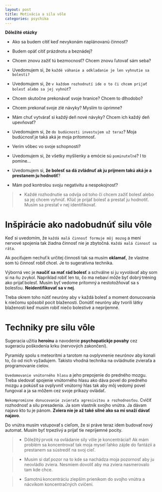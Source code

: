 ```yaml
---
layout: post
title: Motivácia a sila vôle
categories: psychika
---
```


**Dôležité otázky**


- Ako sa budem cítiť keď nevykonám naplánovanú činnosť?

- Budem opäť cítiť prázdnotu a beznádej?

- Chcem znovu zažiť tú bezmocnosť? Chcem znovu ľutovať sám seba?

- Uvedomujem si, že `každé váhanie a odkladanie je len vyhnutie sa
bolesti?`

- Uvedomujem si, že `v každom rozhodnutí ide o to či chcem prijať bolesť
alebo sa jej vyhnúť`?

- Chcem skutočne prekonávať svoje hranice? Chcem to dlhodobo?

- Chcem prekonať svoje zlé návyky? Myslím to úprimne?

- Mám chuť vytvárať si každý deň nové návyky? Chcem ich každý deň upevňovať?

- Uvedomujem si, že `do budúcnosti investujem už teraz`? Moja budúcnosť je
taká aká je moja prítomnosť.

- Verím vôbec vo svoje schopnosti? 

- Uvedomujem si, že všetky myšlienky a emócie sú `pominuteľné`? I to
pomine...

- Uvedomujem si, **že bolesť sa dá zvládnuť ak ju prijmem takú aká je a
prestanem ju hodnotiť**?

- Mám pod kontrolou svoju negativitu a nespokojnosť?

> - Každé rozhodnutie sa odvíja od toho či chcem zažiť bolesť alebo sa jej
> chcem vyhnúť. Kľúč je prijať bolesť a prestať ju hodnotiť. Musím sa
> prestať v nej identifikovať.

# Inšpirácie ako nadobudnúť silu vôle

Keď si uvedomím, že `každá malá činnosť formuje môj mozog` a mení nervové
spojenia tak žiadna činnosť nie je zbytočná. `Každá malá činnosť sa ráta`.

Ak pociťujem nechuť k určitej činnosti tak sa musím **oklamať**, že vlastne
som tú činnosť robiť chcel. Je to sugeratívna technika.

Výborná vec je **naučiť sa mať rád bolesť** a schválne si ju vyvolávať aby som
si na ňu zvykol. Napríklad robiť len to, čo ma nebaví môže byť
dobrý tréning ako prijať bolesť. Musím byť vedome prítomný a nestotožňovať
sa s bolesťou. **Neidentifikovať sa v nej**.

Treba okrem toho nútiť neuróny aby v každá bolesť a moment donucovania k
niečomu spôsobil pocit blaženosti. Donútiť neuróny aby tvorili látky
blaženosti keď musím robiť niečo bolestivé a nepríjemné.


# Techniky pre silu vôle

Sugeracia užitia **heroínu** a navodenie **psychopatickje povahy** cez sugeraciu
poškodenia krku (nervových zakončení). 

Pyramídy spolu s meteoritmi a tarotom na ovplyvnenie neurónov aby konali
to, čo od nich vyžadujem. Takisto vhodná technika na ovládnutie zvieraťa a
programovanie cielov.

`Uvedomovanie vnútorného hlasu` a jeho prepojenie do predného mozgu. Treba
sledovať spojenie vnútorného hlasu ako dáva povel do predného mozgu a
pokúsiť sa ovplyvniť vnútorný hlas tak aby môj vedomý povel fungoval a ja
sa môžem cez svoje príkazy ovládať.

`Nekompromisne donucovanie zvieraťa agresivitou a rozhodnosťou`. Cvičiť
rozhodnosť a silu presadenia. Ja som vlastník svojho vnútra. Ja
dávam najavo kto tu je pánom. **Zviera nie je až také silné ako sa mi snaží
dávať najavo**.

Do vnútra musím vstupovať s cieľom, že si práve teraz idem budovať nový
automat. Musím byť trpezlivý a prijať tie nepríjemné pocity.

> - Dôležitý prvok na ovládanie sily vôle je koncentrácia!! Ak mám problém
> sa koncentrovať tak moja mysel ľahko zájde do fantázií a prestanem sa
> sústrediť na svoj cieľ. 

> - Musím si dať pozor na to kde sa nachádza moja
> pozornosť aby ju neovládlo zviera. Nesmiem dovoliť aby ma zviera
> nasmerovalo tam kde chce.

> - Samotnú koncentráciu zlepším prienikom do svojho vnútra a nácvikom
> koncentračných cvičení.


